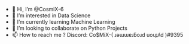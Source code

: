 - 👋 Hi, I’m @CosmiX-6
- 👀 I’m interested in Data Science
- 🌱 I’m currently learning Machine Learning
- 💞️ I’m looking to collaborate on Python Projects
- 📫 How to reach me ? Discord: Co$MiX-( ɹǝɯɯɐɹƃoɹd uoɥʇʎd )#9395

<!---
CosmiX-6/CosmiX-6 is a ✨ special ✨ repository because its `README.md` (this file) appears on your GitHub profile.
You can click the Preview link to take a look at your changes.
--->
